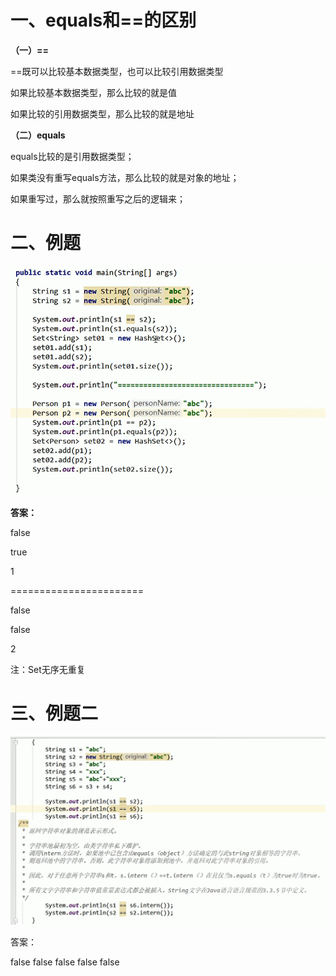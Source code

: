 # 一、equals和==的区别

**（一）==**

==既可以比较基本数据类型，也可以比较引用数据类型

如果比较基本数据类型，那么比较的就是值

如果比较的引用数据类型，那么比较的就是地址

**（二）equals**

equals比较的是引用数据类型；

如果类没有重写equals方法，那么比较的就是对象的地址；

如果重写过，那么就按照重写之后的逻辑来；

# 二、例题

![111](images/111.png)

**答案：**

false

true

1

=======================

false

false

2



注：Set无序无重复

# 三、例题二

![image-20210225165907409](images\image-20210225165907409.png)

答案：

false  false   false    false    false